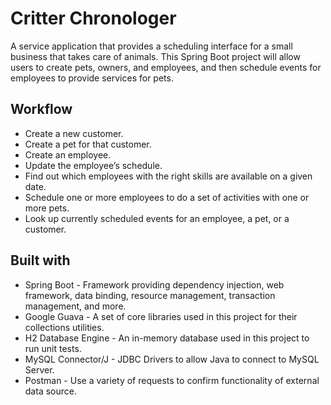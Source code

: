 # Critter Chronologer
A service application that provides a scheduling interface for a small business that takes care of animals. This Spring Boot project will allow users to create pets, owners, and employees, and then schedule events for employees to provide services for pets.

## Workflow
- Create a new customer.
- Create a pet for that customer.
- Create an employee.
- Update the employee’s schedule.
- Find out which employees with the right skills are available on a given date.
- Schedule one or more employees to do a set of activities with one or more pets.
- Look up currently scheduled events for an employee, a pet, or a customer.

## Built with 
- Spring Boot - Framework providing dependency injection, web framework, data binding, resource management, transaction management, and more.
- Google Guava - A set of core libraries used in this project for their collections utilities.
- H2 Database Engine - An in-memory database used in this project to run unit tests.
- MySQL Connector/J - JDBC Drivers to allow Java to connect to MySQL Server.
- Postman - Use a variety of requests to confirm functionality of external data source.
